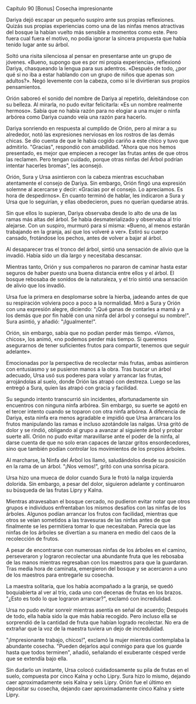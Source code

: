 
Capítulo 90 [Bonus] Cosecha impresionante

Dariya dejó escapar un pequeño suspiro ante sus propias reflexiones. Quizás sus propias experiencias como una de las ninfas menos atractivas del bosque la habían vuelto más sensible a momentos como este. Pero fuera cual fuera el motivo, no podía ignorar la sincera propuesta que había tenido lugar ante su árbol.

Soltó una risita silenciosa al pensar en presentarse ante un grupo de jóvenes. «Bueno, supongo que es por mi propia experiencia», reflexionó Dariya, chasqueando la lengua para sus adentros. «Después de todo, ¿por qué si no iba a estar hablando con un grupo de niños que apenas son adultos?». Negó levemente con la cabeza, como si le divirtieran sus propios pensamientos.

Orión saboreó el sonido del nombre de Dariya al repetirlo, deleitándose con su belleza. Al mirarla, no pudo evitar felicitarla: «Es un nombre realmente hermoso». Sabía que no había razón para no elogiar a una mujer o ninfa arbórea como Dariya cuando veía una razón para hacerlo.

Dariya sonriendo en respuesta al cumplido de Orión, pero al mirar a su alrededor, notó las expresiones nerviosas en los rostros de las demás chicas. Se dio cuenta de que le había cogido cariño a este chico y tuvo que admitirlo. "Gracias", respondió con amabilidad. "Ahora que nos hemos presentado, es mejor que empiecen a recoger las frutas antes de que otros las reclamen. Pero tengan cuidado, porque otras ninfas del Árbol podrían intentar hacerles bromas", les aconsejó.

Orión, Sura y Ursa asintieron con la cabeza mientras escuchaban atentamente el consejo de Dariya. Sin embargo, Orión fingó una expresión solemne al acercarse y decir: «Gracias por el consejo. Lo apreciamos. Es hora de despedirnos». En cuanto terminó de hablar, les indicaron a Sura y Ursa que lo seguirían, y ellas obedecieron, pues no querían quedarse atrás.

Sin que ellos lo supieran, Dariya observaba desde lo alto de una de las ramas más altas del árbol. Se había desmaterializado y observaba al trío alejarse. Con un suspiro, murmuró para sí misma: «Bueno, al menos estarán trabajando en la granja, así que los volveré a ver». Estiró su cuerpo cansado, frotándose los pechos, antes de volver a bajar al árbol.

Al desaparecer tras el tronco del árbol, sintió una sensación de alivio que la invadió. Había sido un día largo y necesitaba descansar.

Mientras tanto, Orión y sus compañeros no pararon de caminar hasta estar seguros de haber puesto una buena distancia entre ellos y el árbol. El bosque rebosaba de sonidos de la naturaleza, y el trío sintió una sensación de alivio que los invadió.

Ursa fue la primera en desplomarse sobre la hierba, jadeando antes de que su respiración volviera poco a poco a la normalidad. Miró a Sura y Orión con una expresión alegre, diciendo: "¡Qué ganas de contarles a mamá y a los demás que por fin hablé con una ninfa del árbol y conseguí su nombre!". Sura asintió, y añadió: "¡Igualmente!".

Orión, sin embargo, sabía que no podían perder más tiempo. «Vamos, chicos», los animó, «no podemos perder más tiempo. Si queremos asegurarnos de tener suficientes frutos para compartir, tenemos que seguir adelante».

Emocionadas por la perspectiva de recolectar más frutas, ambas asintieron con entusiasmo y se pusieron manos a la obra. Tras buscar un árbol adecuado, Ursa usó sus poderes para volar y arrancar las frutas, arrojándolas al suelo, donde Orión las atrapó con destreza. Luego se las entregó a Sura, quien las atrapó con gracia y facilidad.

Su segundo intento transcurrió sin incidentes, afortunadamente sin encuentros con ninguna ninfa arbórea. Sin embargo, su suerte se agotó en el tercer intento cuando se toparon con otra ninfa arbórea. A diferencia de Dariya, esta ninfa era menos agradable e impidió que Ursa arrancara los frutos manipulando las ramas e incluso azotándole las nalgas. Ursa gritó de dolor y se rindió, obligando al grupo a avanzar al siguiente árbol y probar suerte allí. Orión no pudo evitar maravillarse ante el poder de la ninfa, al darse cuenta de que no solo eran capaces de lanzar gritos ensordecedores, sino que también podían controlar los movimientos de los propios árboles.

Al marcharse, la Ninfa del Árbol los llamó, saludándolos desde su posición en la rama de un árbol. "¡Nos vemos!", gritó con una sonrisa pícara.

Ursa hizo una mueca de dolor cuando Sura le frotó la nalga izquierda dolorida. Sin embargo, a pesar del dolor, siguieron adelante y continuaron su búsqueda de las frutas Lipry y Kalna.

Mientras atravesaban el bosque cercado, no pudieron evitar notar que otros grupos e individuos enfrentaban los mismos desafíos con las ninfas de los árboles. Algunos podían arrancar los frutos con facilidad, mientras que otros se veían sometidos a las travesuras de las ninfas antes de que finalmente se les permitiera tomar lo que necesitaban. Parecía que las ninfas de los árboles se divertían a su manera en medio del caos de la recolección de frutos.

A pesar de encontrarse con numerosas ninfas de los árboles en el camino, perseveraron y lograron recolectar una abundante fruta que les rebosaba de las manos mientras regresaban con los maestros para que la guardaran. Tras media hora de caminata, emergieron del bosque y se acercaron a uno de los maestros para entregarle su cosecha.

La maestra solitaria, que los había acompañado a la granja, se quedó boquiabierta al ver al trío, cada uno con decenas de frutas en los brazos. "¿Esto es todo lo que lograron arrancar?", exclamó con incredulidad.

Ursa no pudo evitar sonreír mientras asentía en señal de acuerdo; Después de todo, ella había sido la que más había recogido. Pero incluso ella se sorprendió de la cantidad de fruta que habían logrado recolectar. No era de extrañar que la voz de la maestra tuviera un dejo de incredulidad.

"¡Impresionante trabajo, chicos!", exclamó la mujer mientras contemplaba la abundante cosecha. "Pueden dejarlos aquí conmigo para que los guarde hasta que todos terminen", añadió, señalando el exuberante césped verde que se extendía bajo ella.

Sin dudarlo un instante, Ursa colocó cuidadosamente su pila de frutas en el suelo, compuesta por cinco Kalna y ocho Lipry. Sura hizo lo mismo, dejando caer aproximadamente seis Kalna y seis Lipry. Orión fue el último en depositar su cosecha, dejando caer aproximadamente cinco Kalna y siete Lipry.
